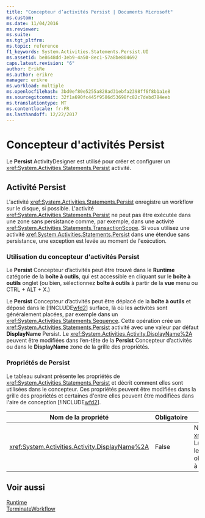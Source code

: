 ```yaml
---
title: "Concepteur d’activités Persist | Documents Microsoft"
ms.custom: 
ms.date: 11/04/2016
ms.reviewer: 
ms.suite: 
ms.tgt_pltfrm: 
ms.topic: reference
f1_keywords: System.Activities.Statements.Persist.UI
ms.assetid: be8648dd-3eb9-4a50-8ec1-57a8be804692
caps.latest.revision: "6"
author: ErikRe
ms.author: erikre
manager: erikre
ms.workload: multiple
ms.openlocfilehash: 3bd0ef80e5255a828ad31ebfa2398ff6f8b1a1e8
ms.sourcegitcommit: 32f1a690fc445f9586d53698fc82c7debd784eeb
ms.translationtype: MT
ms.contentlocale: fr-FR
ms.lasthandoff: 12/22/2017
---
```

# <a name="persist-activity-designer"></a>Concepteur d'activités Persist
Le **Persist** ActivityDesigner est utilisé pour créer et configurer un <xref:System.Activities.Statements.Persist> activité.  
  
## <a name="the-persist-activity"></a>Activité Persist  
 L'activité <xref:System.Activities.Statements.Persist> enregistre un workflow sur le disque, si possible. L'activité <xref:System.Activities.Statements.Persist> ne peut pas être exécutée dans une zone sans persistance comme, par exemple, dans une activité <xref:System.Activities.Statements.TransactionScope>. Si vous utilisez une activité <xref:System.Activities.Statements.Persist> dans une étendue sans persistance, une exception est levée au moment de l'exécution.  
  
### <a name="using-the-persist-activity-designer"></a>Utilisation du concepteur d'activités Persist  
 Le **Persist** Concepteur d’activités peut être trouvé dans le **Runtime** catégorie de la **boîte à outils**, qui est accessible en cliquant sur le **boîte à outils** onglet (ou bien, sélectionnez **boîte à outils** à partir de la **vue** menu ou CTRL + ALT + X.)  
  
 Le **Persist** Concepteur d’activités peut être déplacé de la **boîte à outils** et déposé dans le [!INCLUDE[wfd2](../workflow-designer/includes/wfd2_md.md)] surface, là où les activités sont généralement placées, par exemple dans un <xref:System.Activities.Statements.Sequence>. Cette opération crée un <xref:System.Activities.Statements.Persist> activité avec une valeur par défaut **DisplayName** Persist. Le <xref:System.Activities.Activity.DisplayName%2A> peuvent être modifiées dans l’en-tête de la **Persist** Concepteur d’activités ou dans le **DisplayName** zone de la grille des propriétés.  
  
### <a name="the-persist-properties"></a>Propriétés de Persist  
 Le tableau suivant présente les propriétés de <xref:System.Activities.Statements.Persist> et décrit comment elles sont utilisées dans le concepteur. Ces propriétés peuvent être modifiées dans la grille des propriétés et certaines d'entre elles peuvent être modifiées dans l'aire de conception [!INCLUDE[wfd2](../workflow-designer/includes/wfd2_md.md)].  
  
|Nom de la propriété|Obligatoire|Utilisation|  
|-------------------|--------------|-----------|  
|<xref:System.Activities.Activity.DisplayName%2A>|False|Nom convivial de l'activité <xref:System.Activities.Statements.Persist>. La valeur par défaut est Persist. Bien que le nom complet ne soit pas strictement obligatoire, la meilleure pratique consiste à l'utiliser.|  
  
## <a name="see-also"></a>Voir aussi  
 [Runtime](../workflow-designer/runtime-activity-designers.md)   
 [TerminateWorkflow](../workflow-designer/terminateworkflow-activity-designer.md)